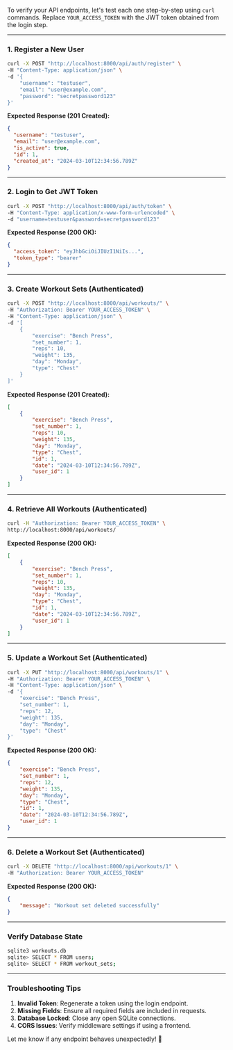 To verify your API endpoints, let's test each one step-by-step using `curl` commands. Replace `YOUR_ACCESS_TOKEN` with the JWT token obtained from the login step.

---

### **1. Register a New User**

```bash
curl -X POST "http://localhost:8000/api/auth/register" \
-H "Content-Type: application/json" \
-d '{
    "username": "testuser",
    "email": "user@example.com",
    "password": "secretpassword123"
}'
```

**Expected Response (201 Created):**

```json
{
  "username": "testuser",
  "email": "user@example.com",
  "is_active": true,
  "id": 1,
  "created_at": "2024-03-10T12:34:56.789Z"
}
```

---

### **2. Login to Get JWT Token**

```bash
curl -X POST "http://localhost:8000/api/auth/token" \
-H "Content-Type: application/x-www-form-urlencoded" \
-d "username=testuser&password=secretpassword123"
```

**Expected Response (200 OK):**

```json
{
  "access_token": "eyJhbGciOiJIUzI1NiIs...",
  "token_type": "bearer"
}
```

---

### **3. Create Workout Sets (Authenticated)**

```bash
curl -X POST "http://localhost:8000/api/workouts/" \
-H "Authorization: Bearer YOUR_ACCESS_TOKEN" \
-H "Content-Type: application/json" \
-d '[
    {
        "exercise": "Bench Press",
        "set_number": 1,
        "reps": 10,
        "weight": 135,
        "day": "Monday",
        "type": "Chest"
    }
]'
```

**Expected Response (201 Created):**

```json
[
    {
        "exercise": "Bench Press",
        "set_number": 1,
        "reps": 10,
        "weight": 135,
        "day": "Monday",
        "type": "Chest",
        "id": 1,
        "date": "2024-03-10T12:34:56.789Z",
        "user_id": 1
    }
]
```

---

### **4. Retrieve All Workouts (Authenticated)**

```bash
curl -H "Authorization: Bearer YOUR_ACCESS_TOKEN" \
http://localhost:8000/api/workouts/
```

**Expected Response (200 OK):**

```json
[
    {
        "exercise": "Bench Press",
        "set_number": 1,
        "reps": 10,
        "weight": 135,
        "day": "Monday",
        "type": "Chest",
        "id": 1,
        "date": "2024-03-10T12:34:56.789Z",
        "user_id": 1
    }
]
```

---

### **5. Update a Workout Set (Authenticated)**

```bash
curl -X PUT "http://localhost:8000/api/workouts/1" \
-H "Authorization: Bearer YOUR_ACCESS_TOKEN" \
-H "Content-Type: application/json" \
-d '{
    "exercise": "Bench Press",
    "set_number": 1,
    "reps": 12,
    "weight": 135,
    "day": "Monday",
    "type": "Chest"
}'
```

**Expected Response (200 OK):**

```json
{
    "exercise": "Bench Press",
    "set_number": 1,
    "reps": 12,
    "weight": 135,
    "day": "Monday",
    "type": "Chest",
    "id": 1,
    "date": "2024-03-10T12:34:56.789Z",
    "user_id": 1
}
```

---

### **6. Delete a Workout Set (Authenticated)**

```bash
curl -X DELETE "http://localhost:8000/api/workouts/1" \
-H "Authorization: Bearer YOUR_ACCESS_TOKEN"
```

**Expected Response (200 OK):**

```json
{
    "message": "Workout set deleted successfully"
}
```

---

### **Verify Database State**

```bash
sqlite3 workouts.db
sqlite> SELECT * FROM users;
sqlite> SELECT * FROM workout_sets;
```

---

### **Troubleshooting Tips**

1. **Invalid Token**: Regenerate a token using the login endpoint.
2. **Missing Fields**: Ensure all required fields are included in requests.
3. **Database Locked**: Close any open SQLite connections.
4. **CORS Issues**: Verify middleware settings if using a frontend.

Let me know if any endpoint behaves unexpectedly! 🚀

